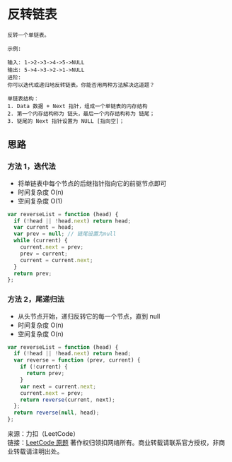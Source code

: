# 反转链表

```text
反转一个单链表。

示例:

输入: 1->2->3->4->5->NULL
输出: 5->4->3->2->1->NULL
进阶:
你可以迭代或递归地反转链表。你能否用两种方法解决这道题？

单链表结构：
1. Data 数据 + Next 指针，组成一个单链表的内存结构
2. 第一个内存结构称为 链头，最后一个内存结构称为 链尾；
3. 链尾的 Next 指针设置为 NULL [指向空]；
```

## 思路

### 方法 1，迭代法

- 将单链表中每个节点的后继指针指向它的前驱节点即可
- 时间复杂度 O(n)
- 空间复杂度 O(1)

```js
var reverseList = function (head) {
  if (!head || !head.next) return head;
  var current = head;
  var prev = null; // 链尾设置为null
  while (current) {
    current.next = prev;
    prev = current;
    current = current.next;
  }
  return prev;
};
```

### 方法 2，尾递归法

- 从头节点开始，递归反转它的每一个节点，直到 null
- 时间复杂度 O(n)
- 空间复杂度 O(n)

```js
var reverseList = function (head) {
  if (!head || !head.next) return head;
  var reverse = function (prev, current) {
    if (!current) {
      return prev;
    }
    var next = current.next;
    current.next = prev;
    return reverse(current, next);
  };
  return reverse(null, head);
};
```

来源：力扣（LeetCode）  
链接：[LeetCode 原题](https://leetcode-cn.com/problems/reverse-linked-list)
著作权归领扣网络所有。商业转载请联系官方授权，非商业转载请注明出处。
